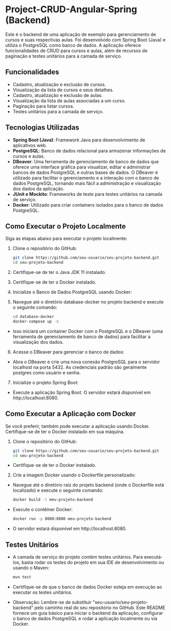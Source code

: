 # Project-CRUD-Angular-Spring (Backend)

Este é o backend de uma aplicação de exemplo para gerenciamento de cursos e suas respectivas aulas. Foi desenvolvido com Spring Boot (Java) e utiliza o PostgreSQL como banco de dados. A aplicação oferece funcionalidades de CRUD para cursos e aulas, além de recursos de paginação e testes unitários para a camada de serviço.

## Funcionalidades

- Cadastro, atualização e exclusão de cursos.
- Visualização da lista de cursos e seus detalhes.
- Cadastro, atualização e exclusão de aulas.
- Visualização da lista de aulas associadas a um curso.
- Paginação para listar cursos.
- Testes unitários para a camada de serviço.

## Tecnologias Utilizadas

- **Spring Boot (Java)**: Framework Java para desenvolvimento de aplicativos web.
- **PostgreSQL**: Banco de dados relacional para armazenar informações de cursos e aulas.
- **DBeaver**: Uma ferramenta de gerenciamento de banco de dados que oferece uma interface gráfica para visualizar, editar e administrar bancos de dados PostgreSQL e outras bases de dados. O DBeaver é utilizado para facilitar o gerenciamento e a interação com o banco de dados PostgreSQL, tornando mais fácil a administração e visualização dos dados da aplicação.
- **JUnit e Mockito**: Frameworks de teste para testes unitários na camada de serviço.
- **Docker**: Utilizado para criar containers isolados para o banco de dados PostgreSQL.

## Como Executar o Projeto Localmente

Siga as etapas abaixo para executar o projeto localmente:

1. Clone o repositório do GitHub:

   ```bash
   git clone https://github.com/seu-usuario/seu-projeto-backend.git
   cd seu-projeto-backend
   ```
   
2. Certifique-se de ter o Java JDK 11 instalado.

3. Certifique-se de ter o Docker instalado.

4. Inicialize o Banco de Dados PostgreSQL usando Docker:

5. Navegue até o diretório database-docker no projeto backend e execute o seguinte comando:

	```bash
	cd database-docker
	docker-compose up -d
	```
	
- Isso iniciará um container Docker com o PostgreSQL e o DBeaver (uma ferramenta de gerenciamento de banco de dados) para facilitar a visualização dos dados.

6. Acesse o DBeaver para gerenciar o banco de dados:

- Abra o DBeaver e crie uma nova conexão PostgreSQL para o servidor localhost na porta 5432. As credenciais padrão são geralmente postgres como usuário e senha.

7. Inicialize o projeto Spring Boot:

- Execute a aplicação Spring Boot. O servidor estará disponível em http://localhost:8080.

## Como Executar a Aplicação com Docker
Se você preferir, também pode executar a aplicação usando Docker. Certifique-se de ter o Docker instalado em sua máquina.

1. Clone o repositório do GitHub:

	```bash
	git clone https://github.com/seu-usuario/seu-projeto-backend.git
	cd seu-projeto-backend
	```

- Certifique-se de ter o Docker instalado.

2. Crie a imagem Docker usando o Dockerfile personalizado:

- Navegue até o diretório raiz do projeto backend (onde o Dockerfile está localizado) e execute o seguinte comando:

	```bash
	docker build -t meu-projeto-backend
	```
	
- Execute o contêiner Docker:

	```bash
	docker run -p 8080:8080 meu-projeto-backend
	```
	
- O servidor estará disponível em http://localhost:8080.

## Testes Unitários

- A camada de serviço do projeto contém testes unitários. Para executá-los, basta rodar os testes do projeto em sua IDE de desenvolvimento ou usando o Maven:

	```bash
	mvn test
	```
	
- Certifique-se de que o banco de dados Docker esteja em execução ao executar os testes unitários.

- Observação: Lembre-se de substituir "seu-usuario/seu-projeto-backend" pelo caminho real do seu repositório no GitHub. Este README fornece um guia básico para iniciar o backend da aplicação, configurar o banco de dados PostgreSQL e rodar a aplicação localmente ou via Docker.

